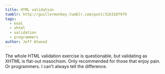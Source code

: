 ```yaml
---
title: HTML validation
tumblr: http://guillermonkey.tumblr.com/post/3163107979
tags:
  - html
  - xhtml
  - validation
  - programmers
author: Jeff Atwood
---
```


The whole HTML validation exercise is questionable, but validating as XHTML is flat-out masochism. Only recommended for those that enjoy pain. Or programmers. I can’t always tell the difference.
